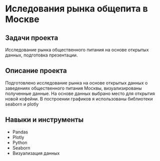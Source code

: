 # Иследования рынка общепита в Москве

## Задачи проекта

Исследование рынка общественного питания на основе открытых данных, подготовка презентации.

## Описание проекта

Подготовлено исследование рынка на основе открытых данных о заведениях общественного питания Москвы, визуализированы полученные данные. На основе данных выбрано место для открытия новой кофейни. В построении графиков я использованы библиотеки seaborn и plotly

## Навыки и инструменты

- Pandas
- Plotly
- Python
- Seaborn
- Визуализация данных
